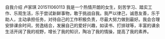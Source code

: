 自我介绍
卢家琪 201511060113
我是一个热情开朗的女生，刻苦学习、踏实工作、乐观生活，乐于尝试新鲜事物，敢于挑战自我。我严以律己，诚恳友善，乐于助人，主动承担任务，对待自己的工作积极负责，尽最大努力做到最好。我会合理安排课余时间，劳逸结合，发展自己的爱好兴趣，如读书、打排球等，丰富的课余生活开阔了我的视野，增长了我的知识，陶冶了我的情操，提高了我的素养。
